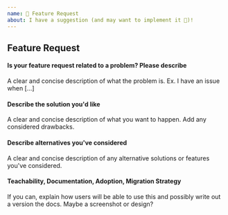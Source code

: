 ```yaml
---
name: 🚀 Feature Request
about: I have a suggestion (and may want to implement it 🙂)!
---
```


## Feature Request

<!-- First of all: Have you checked the docs https://github.com/lettuce-io/lettuce-core/wiki, GitHub issues, or StackOverflow whether someone else has already reported your issue? Maybe the feature already exists?-->

#### Is your feature request related to a problem? Please describe

A clear and concise description of what the problem is. Ex. I have an issue when [...]

#### Describe the solution you'd like

A clear and concise description of what you want to happen. Add any considered drawbacks.

#### Describe alternatives you've considered

A clear and concise description of any alternative solutions or features you've considered.

#### Teachability, Documentation, Adoption, Migration Strategy

If you can, explain how users will be able to use this and possibly write out a version the docs.
Maybe a screenshot or design?
